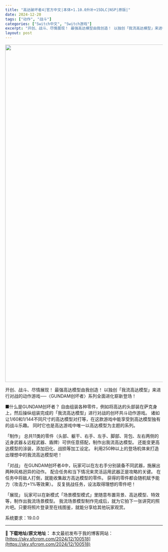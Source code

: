 ```yaml
---
title: "高达破坏者4|官方中文|本体+1.10.0升补+15DLC|NSP|原版|"
date: 2024-12-20
tags: ["动作", "战斗"]
categories: ["Switch中文", "Switch游戏"]
excerpt: "开创、战斗、尽情展现！ 最强高达模型由我创造！ 以独创「我流高达模型」来进行对战的动作游戏──〈GUNDAM创坏者〉系列全面进化崭新登场！ ■什么是GUNDAM创坏者？ 自由组装各种零件，例如将高达的头部装在萨克身上，然后操纵组装完成的「我流高达模型」进行对战的创坏共斗动作游戏。 诸如让1/60和1&hellip;"
layout: post
---
```


<img class="aligncenter size-full wp-image-100480" src="https://sky.sfcrom.com/wp-content/uploads/2024/12/2024122010245365.webp" alt="" width="1920" height="1080" />

开创、战斗、尽情展现！
最强高达模型由我创造！
以独创「我流高达模型」来进行对战的动作游戏──〈GUNDAM创坏者〉系列全面进化崭新登场！

■什么是GUNDAM创坏者？
自由组装各种零件，例如将高达的头部装在萨克身上，然后操纵组装完成的「我流高达模型」进行对战的创坏共斗动作游戏。
诸如让1/60和1/144不同尺寸的高达模型对打等，在这款游戏中能享受到高达模型独有的战斗乐趣。
同时它也是高达游戏中唯一以高达模型为主题的系列。

「制作」
总共11类的零件（头部、躯干、右手、左手、脚部、背包、左右两侧的近身武器＆远程武器、盾牌）可供任意搭配，制作出我流高达模型。
还能变更高达模型的涂装，添加旧化、战损等加工设定。
利用250种以上的登场机体来打造出理想中的我流高达模型吧！

「对战」
在GUNDAM创坏者4中，玩家可以在左右手分别装备不同武器，施展出两种风格迥异的动作。
配合任务和当下情况来灵活运用武器正是攻略的关键。
在任务中将敌人打倒，就能收集敌方高达模型的零件。
获得的零件都会随机赋予能力（攻击力+1%等效果）。
反复挑战任务，设法取得理想的零件吧！

「展现」
玩家可以在新模式「场景模型模式」里随意布置背景、高达模型、特效等，制作出我流场景模型。
我流场景模型制作完成后，就为它拍下一张讲究的照片吧。只要将照片登录至在线图鉴，就能分享给其他玩家观赏。

系统要求：19.0.0

---
📖 **下载地址/原文地址：** 本文最初发布于我的博客网站：[https://sky.sfcrom.com/2024/12/100518](https://sky.sfcrom.com/2024/12/100518)
